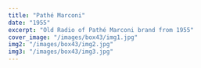 ```yaml
---
title: "Pathé Marconi"
date: "1955"
excerpt: "Old Radio of Pathé Marconi brand from 1955"
cover_image: "/images/box43/img1.jpg"
img2: "/images/box43/img2.jpg"
img3: "/images/box43/img3.jpg"
---
```

